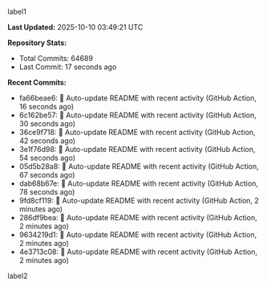 
label1 
<!-- ACTIVITY_START -->
**Last Updated:** 2025-10-10 03:49:21 UTC

**Repository Stats:**
- Total Commits: 64689
- Last Commit: 17 seconds ago

**Recent Commits:**
- fa66beae6: 🤖 Auto-update README with recent activity (GitHub Action, 16 seconds ago)
- 6c162be57: 🤖 Auto-update README with recent activity (GitHub Action, 30 seconds ago)
- 36ce9f718: 🤖 Auto-update README with recent activity (GitHub Action, 42 seconds ago)
- 3e1f76d98: 🤖 Auto-update README with recent activity (GitHub Action, 54 seconds ago)
- 05d5b28a8: 🤖 Auto-update README with recent activity (GitHub Action, 67 seconds ago)
- dab68b67e: 🤖 Auto-update README with recent activity (GitHub Action, 78 seconds ago)
- 9fd8cf119: 🤖 Auto-update README with recent activity (GitHub Action, 2 minutes ago)
- 286df9bea: 🤖 Auto-update README with recent activity (GitHub Action, 2 minutes ago)
- 9634219d1: 🤖 Auto-update README with recent activity (GitHub Action, 2 minutes ago)
- 4e3713c08: 🤖 Auto-update README with recent activity (GitHub Action, 2 minutes ago)
<!-- ACTIVITY_END -->

label2
